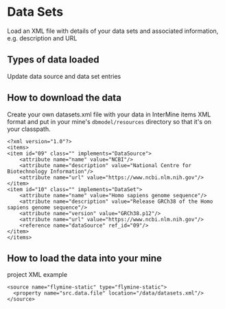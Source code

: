 # Data Sets

Load an XML file with details of your data sets and associated information, e.g. description and URL

## Types of data loaded

Update data source and data set entries

## How to download the data

Create your own datasets.xml file with your data in InterMine items XML format and put in your mine's `dbmodel/resources` directory so that it's on your classpath.

```markup
<?xml version="1.0"?>
<items>
<item id="09" class="" implements="DataSource">
    <attribute name="name" value="NCBI"/>
    <attribute name="description" value="National Centre for Biotechnology Information"/>
    <attribute name="url" value="https://www.ncbi.nlm.nih.gov"/>
</item>
<item id="10" class="" implements="DataSet">
    <attribute name="name" value="Homo sapiens genome sequence"/>
    <attribute name="description" value="Release GRCh38 of the Homo sapiens genome sequence"/>
    <attribute name="version" value="GRCh38.p12"/>
    <attribute name="url" value="https://www.ncbi.nlm.nih.gov"/>
    <reference name="dataSource" ref_id="09"/>
</item>
</items>
```

## How to load the data into your mine

project XML example

```markup
<source name="flymine-static" type="flymine-static">
  <property name="src.data.file" location="/data/datasets.xml"/>
</source>
```

